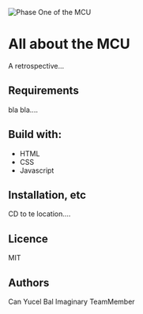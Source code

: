 ![Phase One of the MCU](marvel_banner.png "MCU Phase 1")

# All about the MCU
A retrospective...



## Requirements
bla bla....


## Build with:

<ul>
	<li>HTML</li>
	<li>CSS</li>
	<li>Javascript</li>
</ul>

## Installation, etc
CD to te location....

## Licence
MIT

## Authors
Can Yucel Bal
Imaginary TeamMember
